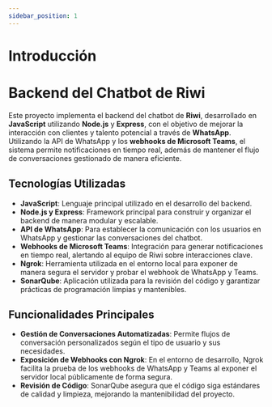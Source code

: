 ```yaml
---
sidebar_position: 1
---
```


# Introducción



# Backend del Chatbot de Riwi

Este proyecto implementa el backend del chatbot de **Riwi**, desarrollado en **JavaScript** utilizando **Node.js** y **Express**, con el objetivo de mejorar la interacción con clientes y talento potencial a través de **WhatsApp**. Utilizando la API de WhatsApp y los **webhooks de Microsoft Teams**, el sistema permite notificaciones en tiempo real, además de mantener el flujo de conversaciones gestionado de manera eficiente.

## Tecnologías Utilizadas

- **JavaScript**: Lenguaje principal utilizado en el desarrollo del backend.
- **Node.js y Express**: Framework principal para construir y organizar el backend de manera modular y escalable.
- **API de WhatsApp**: Para establecer la comunicación con los usuarios en WhatsApp y gestionar las conversaciones del chatbot.
- **Webhooks de Microsoft Teams**: Integración para generar notificaciones en tiempo real, alertando al equipo de Riwi sobre interacciones clave.
- **Ngrok**: Herramienta utilizada en el entorno local para exponer de manera segura el servidor y probar el webhook de WhatsApp y Teams.
- **SonarQube**: Aplicación utilizada para la revisión del código y garantizar prácticas de programación limpias y mantenibles.

## Funcionalidades Principales

- **Gestión de Conversaciones Automatizadas**: Permite flujos de conversación personalizados según el tipo de usuario y sus necesidades.
- **Exposición de Webhooks con Ngrok**: En el entorno de desarrollo, Ngrok facilita la prueba de los webhooks de WhatsApp y Teams al exponer el servidor local públicamente de forma segura.
- **Revisión de Código**: SonarQube asegura que el código siga estándares de calidad y limpieza, mejorando la mantenibilidad del proyecto.

